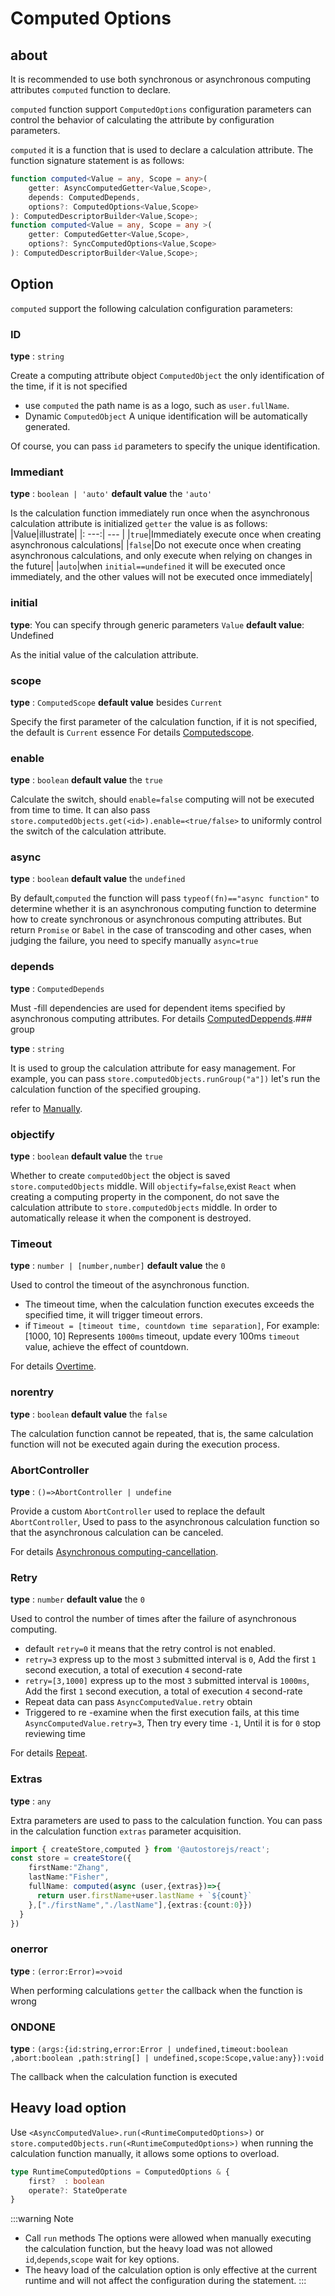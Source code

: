 # Computed Options
## about

It is recommended to use both synchronous or asynchronous computing attributes `computed` function to declare.

 `computed` function support `ComputedOptions` configuration parameters can control the behavior of calculating the attribute by configuration parameters.

 `computed` it is a function that is used to declare a calculation attribute. The function signature statement is as follows:

```ts {5,10}
function computed<Value = any, Scope = any>(
    getter: AsyncComputedGetter<Value,Scope>,
    depends: ComputedDepends,
    options?: ComputedOptions<Value,Scope>
): ComputedDescriptorBuilder<Value,Scope>;
function computed<Value = any, Scope = any >(
    getter: ComputedGetter<Value,Scope>,
    options?: SyncComputedOptions<Value,Scope>
): ComputedDescriptorBuilder<Value,Scope>;

```


## Option

 `computed` support the following calculation configuration parameters:

### ID

 **type** :  `string` 

Create a computing attribute object `ComputedObject` the only identification of the time, if it is not specified
- use `computed` the path name is as a logo, such as `user.fullName`.
- Dynamic `ComputedObject` A unique identification will be automatically generated.

Of course, you can pass `id` parameters to specify the unique identification.

### Immediant

 **type** :  `boolean | 'auto'` 
 **default value** the `'auto'` 

Is the calculation function immediately run once when the asynchronous calculation attribute is initialized `getter` the value is as follows:
|Value|illustrate|
|: ---:| --- |
|`true`|Immediately execute once when creating asynchronous calculations|
|`false`|Do not execute once when creating asynchronous calculations, and only execute when relying on changes in the future|
|`auto`|when `initial==undefined` it will be executed once immediately, and the other values ​​will not be executed once immediately|


### initial

 **type**: You can specify through generic parameters `Value` 
 **default value**: Undefined

As the initial value of the calculation attribute.

### scope

 **type** :  `ComputedScope` 
 **default value** besides `Current` 

Specify the first parameter of the calculation function, if it is not specified, the default is `Current` essence For details [Computedscope](./scope.md).

### enable

 **type** :  `boolean` 
 **default value** the `true` 

Calculate the switch, should `enable=false` computing will not be executed from time to time.
It can also pass `store.computedObjects.get(<id>).enable=<true/false>` to uniformly control the switch of the calculation attribute.

### async

 **type** :  `boolean` 
 **default value** the `undefined` 
    
By default,`computed` the function will pass `typeof(fn)=="async function"` to determine whether it is an asynchronous computing function to determine how to create synchronous or asynchronous computing attributes.
But return `Promise` or `Babel` in the case of transcoding and other cases, when judging the failure, you need to specify manually `async=true` 


### depends

 **type** :  `ComputedDepends` 

Must -fill dependencies are used for dependent items specified by asynchronous computing attributes. For details [ComputedDeppends](./deps.md).### group

 **type** :  `string` 

It is used to group the calculation attribute for easy management. For example, you can pass `store.computedObjects.runGroup("a"])` let's run the calculation function of the specified grouping.

refer to [Manually](./run.md).

### objectify

 **type** :  `boolean` 
 **default value** the `true` 

Whether to create `computedObject` the object is saved `store.computedObjects` middle.
Will `objectify=false`,exist `React` when creating a computing property in the component, do not save the calculation attribute to `store.computedObjects` middle. In order to automatically release it when the component is destroyed.


### Timeout

 **type** :  `number | [number,number]` 
 **default value** the `0` 

Used to control the timeout of the asynchronous function.

- The timeout time, when the calculation function executes exceeds the specified time, it will trigger timeout errors.
- if `Timeout = [timeout time, countdown time separation]`, For example: [1000, 10] Represents `1000ms` timeout, update every 100ms `timeout` value, achieve the effect of countdown.

For details [Overtime](./async#超时处理).


### norentry

 **type** :  `boolean` 
 **default value** the `false` 

The calculation function cannot be repeated, that is, the same calculation function will not be executed again during the execution process.


### AbortController

 **type** :  `()=>AbortController | undefine` 

Provide a custom `AbortController` used to replace the default `AbortController`, Used to pass to the asynchronous calculation function so that the asynchronous calculation can be canceled.

For details [Asynchronous computing-cancellation](./async#取消).


### Retry

 **type** :  `number` 
 **default value** the `0` 

Used to control the number of times after the failure of asynchronous computing.

- default `retry=0` it means that the retry control is not enabled.
- `retry=3` express up to the most `3` submitted interval is `0`, Add the first `1` second execution, a total of execution `4` second-rate
- `retry=[3,1000]` express up to the most `3` submitted interval is `1000ms`, Add the first `1` second execution, a total of execution `4` second-rate
- Repeat data can pass `AsyncComputedValue.retry` obtain
- Triggered to re -examine when the first execution fails, at this time `AsyncComputedValue.retry=3`, Then try every time `-1`, Until it is for `0` stop reviewing time

For details [Repeat](./async#重试).

### Extras

 **type** : `any` 

Extra parameters are used to pass to the calculation function. You can pass in the calculation function `extras` parameter acquisition.

```ts
import { createStore,computed } from '@autostorejs/react';
const store = createStore({
    firstName:"Zhang",
    lastName:"Fisher",
    fullName: computed(async (user,{extras})=>{
      return user.firstName+user.lastName + `${count}` 
    },["./firstName","./lastName"],{extras:{count:0}})
  }
})
```

### onerror

 **type** : `(error:Error)=>void` 

When performing calculations `getter` the callback when the function is wrong

### ONDONE

 **type** :  `(args:{id:string,error:Error | undefined,timeout:boolean ,abort:boolean ,path:string[] | undefined,scope:Scope,value:any}):void` 

The callback when the calculation function is executed

## Heavy load option

Use `<AsyncComputedValue>.run(<RuntimeComputedOptions>)` or `store.computedObjects.run(<RuntimeComputedOptions>)` when running the calculation function manually, it allows some options to overload.

```ts
type RuntimeComputedOptions = ComputedOptions & {
    first?  : boolean                           
    operate?: StateOperate                 
} 
```

:::warning Note
- Call `run` methods The options were allowed when manually executing the calculation function, but the heavy load was not allowed `id`,`depends`,`scope` wait for key options.
- The heavy load of the calculation option is only effective at the current runtime and will not affect the configuration during the statement.
:::
